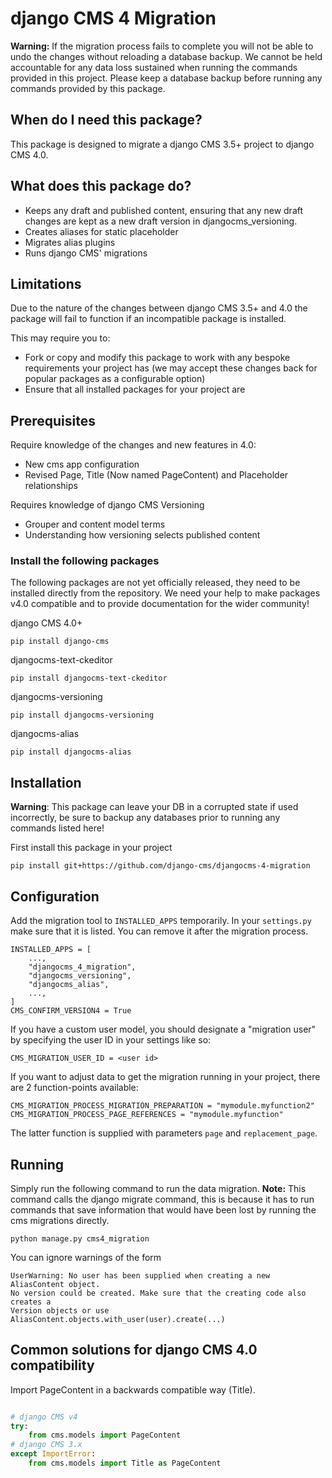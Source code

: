 # django CMS 4 Migration

**Warning:** If the migration process fails to complete you will not be able to undo the changes without reloading a database backup. We cannot be held accountable for any data loss sustained when running the commands provided in this project. Please keep a database backup before running any commands provided by this package.

## When do I need this package?
This package is designed to migrate a django CMS 3.5+ project to django CMS 4.0.

## What does this package do?
- Keeps any draft and published content, ensuring that any new draft changes are kept as a new draft version in djangocms_versioning.
- Creates aliases for static placeholder
- Migrates alias plugins
- Runs django CMS' migrations

## Limitations
Due to the nature of the changes between django CMS 3.5+ and 4.0 the package will fail to function if an incompatible package is installed.

This may require you to:
 - Fork or copy and modify this package to work with any bespoke requirements your project has (we may accept these changes back for popular packages as a configurable option)
 - Ensure that all installed packages for your project are

## Prerequisites
Require knowledge of the changes and new features in 4.0:
- New cms app configuration
- Revised Page, Title (Now named PageContent) and Placeholder relationships

Requires knowledge of django CMS Versioning
- Grouper and content model terms
- Understanding how versioning selects published content

### Install the following packages
The following packages are not yet officially released, they need to be installed directly from the repository. We need your help to make packages v4.0 compatible and to provide documentation for the wider community!

django CMS 4.0+
```
pip install django-cms
```

djangocms-text-ckeditor
```
pip install djangocms-text-ckeditor
```

djangocms-versioning
```
pip install djangocms-versioning
```

djangocms-alias
```
pip install djangocms-alias
```

## Installation
**Warning**: This package can leave your DB in a corrupted state if used incorrectly, be sure to backup any databases prior to running any commands listed here!

First install this package in your project
```
pip install git+https://github.com/django-cms/djangocms-4-migration
```

## Configuration

Add the migration tool to `INSTALLED_APPS` temporarily. In your `settings.py` make sure that it is listed. You can remove it after the migration process.
```
INSTALLED_APPS = [
    ...,
    "djangocms_4_migration",
    "djangocms_versioning",
    "djangocms_alias",
    ...,
]
CMS_CONFIRM_VERSION4 = True
```

If you have a custom user model, you should designate a "migration user" by specifying the user ID in your settings like so:

```
CMS_MIGRATION_USER_ID = <user id>
```

If you want to adjust data to get the migration running in your project, there are 2 function-points available:

```
CMS_MIGRATION_PROCESS_MIGRATION_PREPARATION = "mymodule.myfunction2"
CMS_MIGRATION_PROCESS_PAGE_REFERENCES = "mymodule.myfunction"
```

The latter function is supplied with parameters `page` and `replacement_page`.

## Running
Simply run the following command to run the data migration.
**Note:** This command calls the django migrate command, this is because it has to run commands that save information that would have been lost by running the cms migrations directly.
```
python manage.py cms4_migration
```

You can ignore warnings of the form
```
UserWarning: No user has been supplied when creating a new AliasContent object.
No version could be created. Make sure that the creating code also creates a
Version objects or use AliasContent.objects.with_user(user).create(...)
```

## Common solutions for django CMS 4.0 compatibility

Import PageContent in a backwards compatible way (Title).
```python

# django CMS v4
try:
    from cms.models import PageContent
# django CMS 3.x
except ImportError:
    from cms.models import Title as PageContent
```
